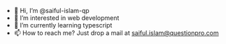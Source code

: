 - 👋 Hi, I’m @saiful-islam-qp
- 👀 I’m interested in web development
- 🌱 I’m currently learning typescript
- 📫 How to reach me? Just drop a mail at saiful.islam@questionpro.com

<!---
saiful21-qp/saiful21-qp is a ✨ special ✨ repository because its `README.md` (this file) appears on your GitHub profile.
You can click the Preview link to take a look at your changes.
--->
